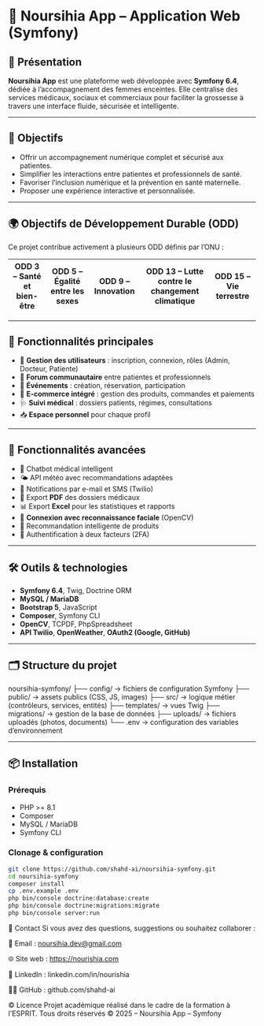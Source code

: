 # 🌸 Noursihia App – Application Web (Symfony)

## 📌 Présentation

**Noursihia App** est une plateforme web développée avec **Symfony 6.4**, dédiée à l’accompagnement des femmes enceintes. Elle centralise des services médicaux, sociaux et commerciaux pour faciliter la grossesse à travers une interface fluide, sécurisée et intelligente.

---

## 🎯 Objectifs

- Offrir un accompagnement numérique complet et sécurisé aux patientes.
- Simplifier les interactions entre patientes et professionnels de santé.
- Favoriser l’inclusion numérique et la prévention en santé maternelle.
- Proposer une expérience interactive et personnalisée.

---

## 🌍 Objectifs de Développement Durable (ODD)

Ce projet contribue activement à plusieurs ODD définis par l’ONU :

| ODD 3 – Santé et bien-être | ODD 5 – Égalité entre les sexes | ODD 9 – Innovation | ODD 13 – Lutte contre le changement climatique | ODD 15 – Vie terrestre |
|----------------------------|-------------------------------|--------------------|------------------------------------------------|--------------------------|

---

## 🧩 Fonctionnalités principales

- 🔐 **Gestion des utilisateurs** : inscription, connexion, rôles (Admin, Docteur, Patiente)
- 💬 **Forum communautaire** entre patientes et professionnels
- 📅 **Événements** : création, réservation, participation
- 🛒 **E-commerce intégré** : gestion des produits, commandes et paiements
- 🩺 **Suivi médical** : dossiers patients, régimes, consultations
- 📥 **Espace personnel** pour chaque profil

---

## 🚀 Fonctionnalités avancées

- 🤖 Chatbot médical intelligent
- 🌤️ API météo avec recommandations adaptées
- 📧 Notifications par e-mail et SMS (Twilio)
- 📄 Export **PDF** des dossiers médicaux
- 📊 Export **Excel** pour les statistiques et rapports
- 🧠 **Connexion avec reconnaissance faciale** (OpenCV)
- 🛒 Recommandation intelligente de produits
- 🔐 Authentification à deux facteurs (2FA)

---

## 🛠️ Outils & technologies

- **Symfony 6.4**, Twig, Doctrine ORM
- **MySQL / MariaDB**
- **Bootstrap 5**, JavaScript
- **Composer**, Symfony CLI
- **OpenCV**, TCPDF, PhpSpreadsheet
- **API Twilio**, **OpenWeather**, **OAuth2 (Google, GitHub)**

---

## 🗂️ Structure du projet

noursihia-symfony/
├── config/ → fichiers de configuration Symfony
├── public/ → assets publics (CSS, JS, images)
├── src/ → logique métier (contrôleurs, services, entités)
├── templates/ → vues Twig
├── migrations/ → gestion de la base de données
├── uploads/ → fichiers uploadés (photos, documents)
└── .env → configuration des variables d’environnement


---

## 📦 Installation

### Prérequis

- PHP >= 8.1
- Composer
- MySQL / MariaDB
- Symfony CLI

### Clonage & configuration

```bash
git clone https://github.com/shahd-ai/noursihia-symfony.git
cd noursihia-symfony
composer install
cp .env.example .env
php bin/console doctrine:database:create
php bin/console doctrine:migrations:migrate
php bin/console server:run

```

👥 Contact
Si vous avez des questions, suggestions ou souhaitez collaborer :

📧 Email : noursihia.dev@gmail.com

🌐 Site web : https://nourishia.com

💼 LinkedIn : linkedin.com/in/nourishia

🧑‍💻 GitHub : github.com/shahd-ai

© Licence
Projet académique réalisé dans le cadre de la formation à l'ESPRIT.
Tous droits réservés © 2025 – Noursihia App – Symfony
